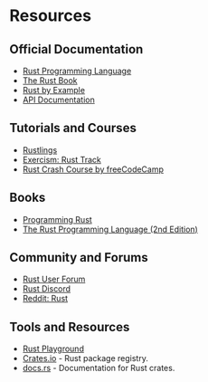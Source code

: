 # Resources

## Official Documentation

- [Rust Programming Language](https://www.rust-lang.org/)
- [The Rust Book](https://doc.rust-lang.org/book/)
- [Rust by Example](https://doc.rust-lang.org/rust-by-example/)
- [API Documentation](https://doc.rust-lang.org/std/)

## Tutorials and Courses

- [Rustlings](https://github.com/rust-lang/rustlings)
- [Exercism: Rust Track](https://exercism.org/tracks/rust)
- [Rust Crash Course by freeCodeCamp](https://www.youtube.com/watch?v=zF34dRivLOw)

## Books

- [Programming Rust](https://www.oreilly.com/library/view/programming-rust-2nd/9781492052586/)
- [The Rust Programming Language (2nd Edition)](https://nostarch.com/rust-programming-language-2nd-edition)

## Community and Forums

- [Rust User Forum](https://users.rust-lang.org/)
- [Rust Discord](https://discord.gg/rust-lang)
- [Reddit: Rust](https://www.reddit.com/r/rust/)

## Tools and Resources

- [Rust Playground](https://play.rust-lang.org/)
- [Crates.io](https://crates.io/) - Rust package registry.
- [docs.rs](https://docs.rs/) - Documentation for Rust crates.
  